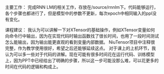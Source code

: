 主要工作：
完成RNN LM的相关工作，存放在/source/rnnlm下。代码能够运行，各个步骤也都进行了，但是模型中的参数不更新，每次epoch中相同输入的ppl没有变化。

课程建议：
我认为可以讲解一下对XTensor的基础操作，例如XTensor变量如何向命令行中输出，因为在实现代码时输出函数找了很长时间，也用了一段时间测试怎么能输出，因为输出能更直观的看到变量内部数据。
NiuTensor项目中注释很完整，作为教学使用很好，希望之后还能够延续这点。
对于课上的上机环节，我认为可以多一些对于代码的讲解。现在可能有很多时间花在运行代码、训练模型上，因为PPT中已经给出了明确的步骤，所以这一步可能没那么难，可以花更多的时间在代码的逻辑和构成上。
